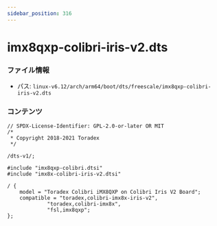```yaml
---
sidebar_position: 316
---
```

# imx8qxp-colibri-iris-v2.dts

### ファイル情報

- パス: `linux-v6.12/arch/arm64/boot/dts/freescale/imx8qxp-colibri-iris-v2.dts`

### コンテンツ

```dts
// SPDX-License-Identifier: GPL-2.0-or-later OR MIT
/*
 * Copyright 2018-2021 Toradex
 */

/dts-v1/;

#include "imx8qxp-colibri.dtsi"
#include "imx8x-colibri-iris-v2.dtsi"

/ {
	model = "Toradex Colibri iMX8QXP on Colibri Iris V2 Board";
	compatible = "toradex,colibri-imx8x-iris-v2",
		     "toradex,colibri-imx8x",
		     "fsl,imx8qxp";
};

```
